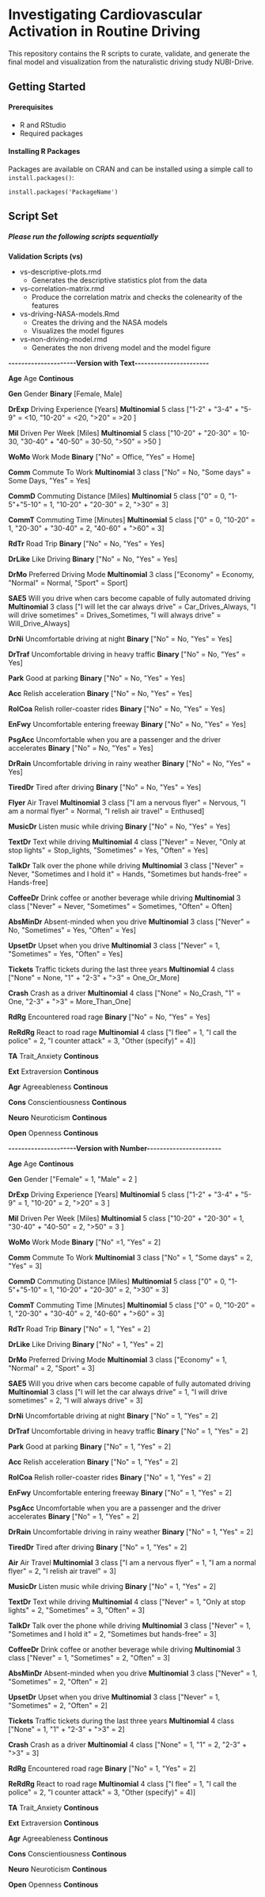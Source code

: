 # **Investigating Cardiovascular Activation in Routine Driving**
This repository contains the R scripts to curate, validate, and generate the final model and visualization from the naturalistic driving study NUBI-Drive.

## Getting Started

#### Prerequisites
- R and RStudio
- Required packages

#### Installing R Packages
Packages are available on CRAN and can be installed using a simple call to `install.packages()`:

    install.packages('PackageName')
	
	
## Script Set
##### Please run the following scripts sequentially

**Validation Scripts (vs)**
 - vs-descriptive-plots.rmd
 	- Generates the descriptive statistics plot from the data
 - vs-correlation-matrix.rmd
 	- Produce the correlation matrix and checks the colenearity of the features
 - vs-driving-NASA-models.Rmd
  	- Creates the driving and the NASA models
  	- Visualizes the model figures
- vs-non-driving-model.rmd
    - Generates the non driveng model and the model figure

**---------------------Version with Text-----------------------**

**Age**     Age     **Continous**

**Gen**     Gender **Binary** [Female, Male]

**DrExp**   Driving Experience [Years]      **Multinomial** 5 class ["1-2" + "3-4" + "5-9" = <10, "10-20" = <20, ">20" = >20 ] 

**Mil**     Driven Per Week [Miles] **Multinomial** 5 class ["10-20" + "20-30" = 10-30, "30-40" + "40-50" = 30-50, ">50" = >50 ]

**WoMo**	Work Mode   **Binary** ["No" = Office, "Yes" = Home]

**Comm**	Commute To Work     **Multinomial** 3 class ["No" = No, "Some days" = Some Days, "Yes" = Yes]

**CommD**   Commuting Distance [Miles]     **Multinomial** 5 class ["0" = 0, "1-5"+"5-10" = 1, "10-20" + "20-30" = 2, ">30" = 3]

**CommT**	Commuting Time [Minutes]    **Multinomial** 5 class ["0" = 0, "10-20" = 1, "20-30" + "30-40" = 2, "40-60" + ">60" = 3]

**RdTr**    Road Trip       **Binary** ["No" = No, "Yes" = Yes]

**DrLike**	Like Driving	**Binary** ["No" = No, "Yes" = Yes]

**DrMo**	Preferred Driving Mode	**Multinomial** 3 class ["Economy" = Economy, "Normal" = Normal, "Sport" = Sport]

**SAE5**	Will you drive when cars become capable of fully automated driving	**Multinomial** 3 class ["I will let the car always drive" = Car_Drives_Always, "I will drive sometimes" = Drives_Sometimes, "I will always drive" = Will_Drive_Always]

**DrNi**	Uncomfortable driving at night	**Binary** ["No" = No, "Yes" = Yes]

**DrTraf**	Uncomfortable driving in heavy traffic	**Binary** ["No" = No, "Yes" = Yes]

**Park**	Good at parking	**Binary** ["No" = No, "Yes" = Yes]

**Acc**	Relish acceleration	**Binary** ["No" = No, "Yes" = Yes]

**RolCoa**	Relish roller-coaster rides	**Binary** ["No" = No, "Yes" = Yes]

**EnFwy**	Uncomfortable entering freeway	**Binary** ["No" = No, "Yes" = Yes]

**PsgAcc**	Uncomfortable when you are a passenger and the driver 
accelerates	**Binary** ["No" = No, "Yes" = Yes]

**DrRain**	Uncomfortable driving in rainy weather	**Binary** ["No" = No, "Yes" = Yes]

**TiredDr**	Tired after driving	**Binary** ["No" = No, "Yes" = Yes]

**Flyer**	Air Travel	**Multinomial** 3 class ["I am a nervous flyer" = Nervous, "I am a normal flyer" = Normal, "I relish air travel" = Enthused]

**MusicDr**	Listen music while driving	**Binary** ["No" = No, "Yes" = Yes]

**TextDr**	Text while driving	**Multinomial** 4 class ["Never" = Never, "Only at stop lights" = Stop_lights, "Sometimes" = Yes, "Often" = Yes]

**TalkDr**	Talk over the phone while driving	**Multinomial** 3 class ["Never" = Never, "Sometimes and I hold it" = Hands, "Sometimes but hands-free" = Hands-free]

**CoffeeDr**	Drink coffee or another beverage while driving	**Multinomial** 3 class ["Never" = Never, "Sometimes" = Sometimes, "Often" = Often]

**AbsMinDr**	Absent-minded when you drive	**Multinomial** 3 class ["Never" = No, "Sometimes" = Yes, "Often" = Yes]

**UpsetDr**	Upset when you drive	**Multinomial** 3 class ["Never" = 1, "Sometimes" = Yes, "Often" = Yes]

**Tickets**	Traffic tickets during the last three years	**Multinomial** 4 class ["None" = None, "1" + "2-3" + ">3" = One_Or_More]

**Crash**	Crash as a driver	**Multinomial** 4 class ["None" = No_Crash, "1" = One, "2-3" + ">3" = More_Than_One]

**RdRg**	Encountered road rage	**Binary** ["No" = No, "Yes" = Yes]

**ReRdRg**	React to road rage	**Multinomial** 4 class ["I flee" = 1, "I call the police" = 2, "I counter attack" = 3, "Other (specify)" = 4)]

**TA**	Trait_Anxiety	**Continous**

**Ext**	Extraversion	**Continous**

**Agr**	Agreeableness	**Continous**

**Cons**	Conscientiousness	**Continous**

**Neuro**	Neuroticism	**Continous**

**Open**	Openness	**Continous**





**---------------------Version with Number-----------------------**

**Age**     Age **Continous**

**Gen**     Gender ["Female" = 1, "Male" = 2 ]

**DrExp**   Driving Experience [Years]      **Multinomial** 5 class ["1-2" + "3-4" + "5-9" = 1, "10-20" = 2, ">20" = 3 ] 

**Mil**     Driven Per Week [Miles]       **Multinomial** 5 class ["10-20" + "20-30" = 1, "30-40" + "40-50" = 2, ">50" = 3 ]

**WoMo**	Work Mode   **Binary** ["No" =1, "Yes" = 2]

**Comm**	Commute To Work     **Multinomial** 3 class ["No" = 1, "Some days" = 2, "Yes" = 3]

**CommD**   Commuting Distance [Miles]     **Multinomial** 5 class ["0" = 0, "1-5"+"5-10" = 1, "10-20" + "20-30" = 2, ">30" = 3]

**CommT**	Commuting Time [Minutes]    **Multinomial** 5 class ["0" = 0, "10-20" = 1, "20-30" + "30-40" = 2, "40-60" + ">60" = 3]

**RdTr**    Road Trip       **Binary** ["No" = 1, "Yes" = 2]

**DrLike**	Like Driving	**Binary** ["No" = 1, "Yes" = 2]

**DrMo**	Preferred Driving Mode	**Multinomial** 3 class ["Economy" = 1, "Normal" = 2, "Sport" = 3]

**SAE5**	Will you drive when cars become capable of fully automated driving	**Multinomial** 3 class ["I will let the car always drive" = 1, "I will drive sometimes" = 2, "I will always drive" = 3]

**DrNi**	Uncomfortable driving at night	**Binary** ["No" = 1, "Yes" = 2]

**DrTraf**	Uncomfortable driving in heavy traffic	**Binary** ["No" = 1, "Yes" = 2]

**Park**	Good at parking	**Binary** ["No" = 1, "Yes" = 2]

**Acc**	Relish acceleration	**Binary** ["No" = 1, "Yes" = 2]

**RolCoa**	Relish roller-coaster rides	**Binary** ["No" = 1, "Yes" = 2]

**EnFwy**	Uncomfortable entering freeway	**Binary** ["No" = 1, "Yes" = 2]

**PsgAcc**	Uncomfortable when you are a passenger and the driver 
accelerates	**Binary** ["No" = 1, "Yes" = 2]

**DrRain**	Uncomfortable driving in rainy weather	**Binary** ["No" = 1, "Yes" = 2]

**TiredDr**	Tired after driving	**Binary** ["No" = 1, "Yes" = 2]

**Air**	Air Travel	**Multinomial** 3 class ["I am a nervous flyer" = 1, "I am a normal flyer" = 2, "I relish air travel" = 3]

**MusicDr**	Listen music while driving	**Binary** ["No" = 1, "Yes" = 2]

**TextDr**	Text while driving	**Multinomial** 4 class ["Never" = 1, "Only at stop lights" = 2, "Sometimes" = 3, "Often" = 3]

**TalkDr**	Talk over the phone while driving	**Multinomial** 3 class ["Never" = 1, "Sometimes and I hold it" = 2, "Sometimes but hands-free" = 3]

**CoffeeDr**	Drink coffee or another beverage while driving	**Multinomial** 3 class ["Never" = 1, "Sometimes" = 2, "Often" = 3]

**AbsMinDr**	Absent-minded when you drive	**Multinomial** 3 class ["Never" = 1, "Sometimes" = 2, "Often" = 2]

**UpsetDr**	Upset when you drive	**Multinomial** 3 class ["Never" = 1, "Sometimes" = 2, "Often" = 2]

**Tickets**	Traffic tickets during the last three years	**Multinomial** 4 class ["None" = 1, "1" + "2-3" + ">3" = 2]

**Crash**	Crash as a driver	**Multinomial** 4 class ["None" = 1, "1" = 2, "2-3" + ">3" = 3]

**RdRg**	Encountered road rage	**Binary** ["No" = 1, "Yes" = 2]

**ReRdRg**	React to road rage	**Multinomial** 4 class ["I flee" = 1, "I call the police" = 2, "I counter attack" = 3, "Other (specify)" = 4)]

**TA**	Trait_Anxiety	**Continous**

**Ext**	Extraversion	**Continous**

**Agr**	Agreeableness	**Continous**

**Cons**	Conscientiousness	**Continous**

**Neuro**	Neuroticism	**Continous**

**Open**	Openness	**Continous**
